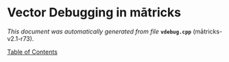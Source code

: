 
# Vector Debugging in mātricks
_This document was automatically generated from file_ **`vdebug.cpp`** (mātricks-v2.1-r73).


[Table of Contents](README.md)
